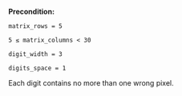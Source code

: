**Precondition:**

`matrix_rows = 5`

`5 ≤ matrix_columns < 30`

`digit_width = 3`

`digits_space = 1`

Each digit contains no more than one wrong pixel.
